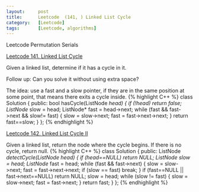 ```yaml
---
layout:     post
title:      Leetcode  (141, ) Linked List Cycle
category:   [Leetcode] 
tags:		[Leetcode, algorithms]
---
```

Leetcode Permutation Serials

[Leetcode 141. Linked List Cycle](https://leetcode.com/problems/linked-list-cycle/)

Given a linked list, determine if it has a cycle in it.

Follow up: Can you solve it without using extra space?

The idea: use a fast and a slow pointer, if they are in the same position at some point, that means there exits a cycle inside.
{% highlight C++ %}
class Solution {
public:
    bool hasCycle(ListNode *head) {
        if (!head)  return false;
        ListNode* slow = head;
        ListNode* fast = head->next;
        while (fast && fast->next && slow!= fast) {
            slow = slow->next;
            fast = fast->next->next;
        }
        return fast==slow;
    }
};
{% endhighlight %}

[Leetcode 142. Linked List Cycle II](https://leetcode.com/problems/linked-list-cycle-ii/)

Given a linked list, return the node where the cycle begins. If there is no cycle, return null.
{% highlight C++ %}
class Solution {
public:
    ListNode *detectCycle(ListNode *head) {
        if (head==NULL)  return NULL;
        ListNode* slow = head;
        ListNode* fast = head;
        while (fast && fast->next) {
            slow = slow->next;
            fast = fast->next->next;
            if (slow == fast)
                break;
        }
        if (fast==NULL || fast->next==NULL)
            return NULL;
        slow = head;
        while (slow != fast) {
            slow = slow->next;
            fast = fast->next;
        }
        return fast;
    }
};
{% endhighlight %}